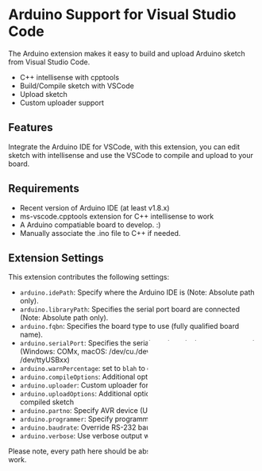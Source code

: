 # Arduino Support for Visual Studio Code

The Arduino extension makes it easy to build and upload Arduino sketch from Visual Studio Code.

* C++ intellisense with cpptools
* Build/Compile sketch with VSCode
* Upload sketch
* Custom uploader support

## Features

Integrate the Arduino IDE for VSCode, with this extension, you can edit sketch with intellisense and use the VSCode to compile and upload to your board.

## Requirements

* Recent version of Arduino IDE (at least v1.8.x)
* ms-vscode.cpptools extension for C++ intellisense to work
* A Arduino compatiable board to develop. :)
* Manually associate the .ino file to C++ if needed.

## Extension Settings

This extension contributes the following settings:

* `arduino.idePath`: Specify where the Arduino IDE is (Note: Absolute path only).
* `arduino.libraryPath`: Specifies the serial port board are connected (Note: Absolute path only).
* `arduino.fqbn`: Specifies the board type to use (fully qualified board name).
* `arduino.serialPort`: Specifies the serial port boards that are connected. (Windows: COMx, macOS: /dev/cu./dev/cu.usbmodemxxxx, Linux: /dev/ttyUSBxx)
* `arduino.warnPercentage`: set to `blah` to do something
* `arduino.compileOptions`: Additional options for compile the sketch
* `arduino.uploader`: Custom uploader for extra board types
* `arduino.uploadOptions`: Additional options for avrdude upload the compiled sketch
* `arduino.partno`: Specify AVR device (Upload only)
* `arduino.programmer`: Specify programmer type (Upload only)
* `arduino.baudrate`: Override RS-232 baud rate (Upload only)
* `arduino.verbose`: Use verbose output when build and upload.

Please note, every path here should be absolute path. Relative paths won't work.

## Custom uploader support

If you need to develop on a custom board like NodeMCU, you need to specify the uploader `esptool` to `arduino.uploader` option.
Once you set the uploader, the extension will use the `arduino.uploadOptions` with this uploader. And there are some replacement arguments for the `uploadOptions`:

- `$BAUDRATE` will be replaced to the baudrate option
- `$SERIALPORT` will be replaced to the serial port option
- `$TARGET` will be replaced to the compiled object, (Note, this option contains no `bin` or `hex` extension).

For example:

```
"arduino.fqbn": "esp8266:esp8266:nodemcu:CpuFrequency=80,UploadSpeed=115200,FlashSize=4M3M",
"arduino.uploader" : "/Users/steve/Library/Arduino15/packages/esp8266/tools/esptool/0.4.9/esptool",
"arduino.uploadOptions": "-vv -cd ck -cb $BAUDRATE -cp $SERIALPORT -ca 0x00000 -cf $TARGET.bin",
"arduino.compileOptions": "-hardware /Users/steve/Library/Arduino15/packages -tools /Users/steve/Library/Arduino15/packages -prefs=runtime.tools.esptool.path=/Users/steve/Library/Arduino15/packages/esp8266/tools/esptool/0.4.9 -prefs=runtime.tools.xtensa-lx106-elf-gcc.path=/Users/steve/Library/Arduino15/packages/esp8266/tools/xtensa-lx106-elf-gcc/1.20.0-26-gb404fb9-2 -prefs=runtime.tools.mkspiffs.path=/Users/steve/Library/Arduino15/packages/esp8266/tools/mkspiffs/0.1.2"
```

You can get these options by enable verbose output when compile/upload in Arduino IDE.

## Known Issues

Linux support not tested, but it should work.
Custom uploader not tested, because I don't have those board to test.

## Change log

Please see [CHANGELOG](CHANGELOG.md) for more information on what has changed recently.

-----------------------------------------------------------------------------------------------------------

**Enjoy!**
